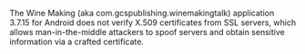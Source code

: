 The Wine Making (aka com.gcspublishing.winemakingtalk) application 3.7.15 for Android does not verify X.509 certificates from SSL servers, which allows man-in-the-middle attackers to spoof servers and obtain sensitive information via a crafted certificate.
